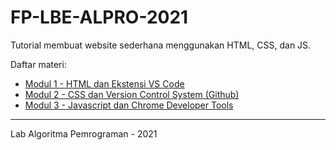 # FP-LBE-ALPRO-2021

Tutorial membuat website sederhana menggunakan HTML, CSS, dan JS.

Daftar materi:
* [Modul 1 - HTML dan Ekstensi VS Code](https://github.com/wiliamhw/LBE-Alpro-2021/wiki/HTML)
* [Modul 2 - CSS dan Version Control System (Github)](https://github.com/wiliamhw/LBE-Alpro-2021/wiki/CSS)
* [Modul 3 - Javascript dan Chrome Developer Tools](https://github.com/wiliamhw/LBE-Alpro-2021/wiki/JS)

***
Lab Algoritma Pemrograman - 2021
